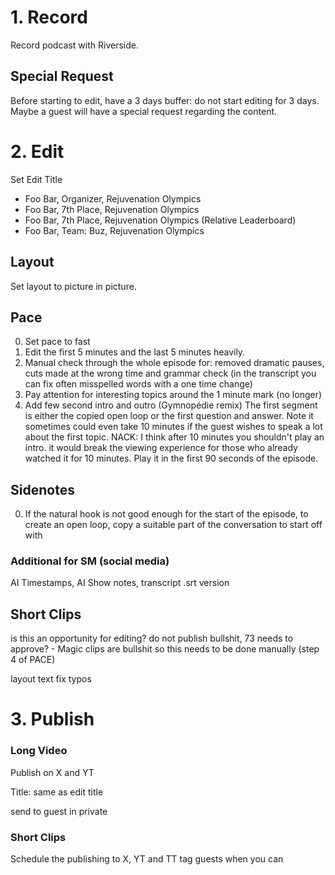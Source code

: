 # 1. Record

Record podcast with Riverside.

## Special Request

Before starting to edit, have a 3 days buffer: do not start editing for 3 days. Maybe a guest will have a special request regarding the content.

# 2. Edit

Set Edit Title
- Foo Bar, Organizer, Rejuvenation Olympics
- Foo Bar, 7th Place, Rejuvenation Olympics
- Foo Bar, 7th Place, Rejuvenation Olympics (Relative Leaderboard)
- Foo Bar, Team: Buz, Rejuvenation Olympics

## Layout

Set layout to picture in picture.

## Pace

0. Set pace to fast
0. Edit the first 5 minutes and the last 5 minutes heavily.
0. Manual check through the whole episode for: removed dramatic pauses, cuts made at the wrong time and grammar check (in the transcript you can fix often misspelled words with a one time change)
0. Pay attention for interesting topics around the 1 minute mark (no longer)
0. Add few second intro and outro (Gymnopédie remix) The first segment is either the copied open loop or the first question and answer. Note it sometimes could even take 10 minutes if the guest wishes to speak a lot about the first topic. NACK: I think after 10 minutes you shouldn't play an intro. it would break the viewing experience for those who already watched it for 10 minutes. Play it in the first 90 seconds of the episode.

## Sidenotes

0. If the natural hook is not good enough for the start of the episode, to create an open loop, copy a suitable part of the conversation to start off with


### Additional for SM (social media)

AI Timestamps, AI Show notes, transcript .srt version

## Short Clips

is this an opportunity for editing?
do not publish bullshit, 73 needs to approve? - Magic clips are bullshit so this needs to be done manually (step 4 of PACE)

layout
text
fix typos

# 3. Publish

### Long Video

Publish on X and YT

Title: same as edit title

send to guest in private

### Short Clips

Schedule the publishing to X, YT and TT
tag guests when you can

